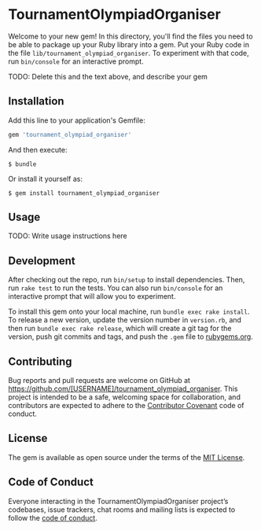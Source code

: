 # TournamentOlympiadOrganiser

Welcome to your new gem! In this directory, you'll find the files you need to be able to package up your Ruby library into a gem. Put your Ruby code in the file `lib/tournament_olympiad_organiser`. To experiment with that code, run `bin/console` for an interactive prompt.

TODO: Delete this and the text above, and describe your gem

## Installation

Add this line to your application's Gemfile:

```ruby
gem 'tournament_olympiad_organiser'
```

And then execute:

    $ bundle

Or install it yourself as:

    $ gem install tournament_olympiad_organiser

## Usage

TODO: Write usage instructions here

## Development

After checking out the repo, run `bin/setup` to install dependencies. Then, run `rake test` to run the tests. You can also run `bin/console` for an interactive prompt that will allow you to experiment.

To install this gem onto your local machine, run `bundle exec rake install`. To release a new version, update the version number in `version.rb`, and then run `bundle exec rake release`, which will create a git tag for the version, push git commits and tags, and push the `.gem` file to [rubygems.org](https://rubygems.org).

## Contributing

Bug reports and pull requests are welcome on GitHub at https://github.com/[USERNAME]/tournament_olympiad_organiser. This project is intended to be a safe, welcoming space for collaboration, and contributors are expected to adhere to the [Contributor Covenant](http://contributor-covenant.org) code of conduct.

## License

The gem is available as open source under the terms of the [MIT License](https://opensource.org/licenses/MIT).

## Code of Conduct

Everyone interacting in the TournamentOlympiadOrganiser project’s codebases, issue trackers, chat rooms and mailing lists is expected to follow the [code of conduct](https://github.com/[USERNAME]/tournament_olympiad_organiser/blob/master/CODE_OF_CONDUCT.md).
